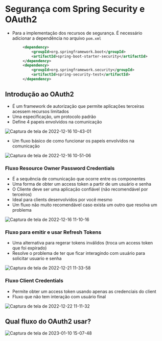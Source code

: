 # Segurança com Spring Security e OAuth2

- Para a implementação dos recursos de segurança. É necessário adicionar a dependência no arquivo `pom.xml`

```xml
        <dependency>
            <groupId>org.springframework.boot</groupId>
            <artifactId>spring-boot-starter-security</artifactId>
        </dependency>
        <dependency>
            <groupId>org.springframework.security</groupId>
            <artifactId>spring-security-test</artifactId>
        </dependency>
```

## Introdução ao OAuth2

- É um framework de autorização que permite aplicações terceiras acessem recursos limitados
- Uma especificação, um protocolo padrão
- Define 4 papeis envolvidos na comunicação 

![Captura de tela de 2022-12-16 10-43-01](https://user-images.githubusercontent.com/43495376/208111545-d0d90ca6-bb84-4685-ab65-de4fd9cc4942.png)

- Um fluxo básico de como funcionar os papeis envolvidos na comunicação

![Captura de tela de 2022-12-16 10-51-06](https://user-images.githubusercontent.com/43495376/208112860-6a94fd2b-423b-4f36-816b-f6cc3eb0f558.png)

### Fluxo Resource Owner Password Credentials

- É a sequência de comunicação que ocorre entre os componentes
- Uma forma de obter um access token a partir de um usuário e senha
- O Cliente deve ser uma aplicação confiável (não recomendável por terceiros)
- Ideal para clients desenvolvidos por você mesmo
- Um fluxo não muito recomendável caso exista um outro que resolva um problema

![Captura de tela de 2022-12-16 11-10-16](https://user-images.githubusercontent.com/43495376/208116581-a817bfa0-77c7-4bc5-8050-fcb38d4ce020.png)

### Fluxo para emitir e usar Refresh Tokens

- Uma alternativa para regerar tokens inválidos (troca um access token que foi expirado)
- Resolve o problema de ter que ficar interagindo com usuário para solicitar usuario e senha

![Captura de tela de 2022-12-21 11-33-58](https://user-images.githubusercontent.com/43495376/208929772-01dce512-e0de-4575-95a6-6117fdacccdb.png)

### Fluxo Client Credentials

- Permite obter um access token usando apenas as credenciais do client
- Fluxo que não tem interação com usuário final

![Captura de tela de 2022-12-22 11-11-32](https://user-images.githubusercontent.com/43495376/209152607-e323665b-3192-427e-9c4f-3b04576e1fb5.png)

## Qual fluxo do OAuth2 usar?

![Captura de tela de 2023-01-10 15-07-48](https://user-images.githubusercontent.com/43495376/211628862-c58db530-fad2-472f-b70f-afaffdc425c4.png)
